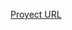 [Proyect URL](https://github.com/williamso1319-max/prueba/blob/main/Nueva%20carpeta/Single-Page%20CV.html)
